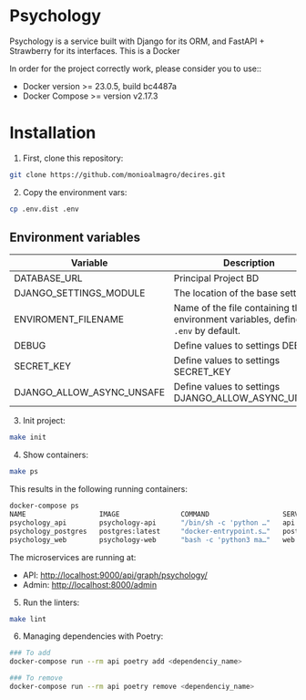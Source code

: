 # Psychology

Psychology is a service built with Django for its ORM, and FastAPI + Strawberry for its interfaces.
This is a Docker

In order for the project correctly work, please consider you to use::

- Docker version >= 23.0.5, build bc4487a
- Docker Compose >= version v2.17.3

# Installation

1. First, clone this repository:

```bash
git clone https://github.com/monioalmagro/decires.git
```

2. Copy the environment vars:

```bash
cp .env.dist .env
```

## Environment variables

| Variable                  | Description                                                                          | required |
| ------------------------- | ------------------------------------------------------------------------------------ | -------- |
| DATABASE_URL              | Principal Project BD                                                                 | true     |
| DJANGO_SETTINGS_MODULE    | The location of the base settings                                                    | true     |
| ENVIROMENT_FILENAME       | Name of the file containing the environment variables, defined as `.env` by default. | true     |
| DEBUG                     | Define values to settings DEBUG                                                      | true     |
| SECRET_KEY                | Define values to settings SECRET_KEY                                                 | true     |
| DJANGO_ALLOW_ASYNC_UNSAFE | Define values to settings DJANGO_ALLOW_ASYNC_UNSAFE                                  | true     |

3. Init project:

```bash
make init
```

4. Show containers:

```bash
make ps
```

This results in the following running containers:

```bash
docker-compose ps
NAME                  IMAGE               COMMAND                  SERVICE             CREATED             STATUS              PORTS
psychology_api        psychology-api      "/bin/sh -c 'python …"   api                 23 minutes ago      Up 23 minutes       0.0.0.0:9000->9000/tcp
psychology_postgres   postgres:latest     "docker-entrypoint.s…"   postgres            23 minutes ago      Up 23 minutes       0.0.0.0:5432->5432/tcp
psychology_web        psychology-web      "bash -c 'python3 ma…"   web                 23 minutes ago      Up 23 minutes       0.0.0.0:8000->8000/tcp
```

The microservices are running at:

- API: [http://localhost:9000/api/graph/psychology/](http://localhost:9000/api/graph/psychology/)
- Admin: [http://localhost:8000/admin](http://localhost:8000/admin/)

5. Run the linters:

```bash
make lint
```

6. Managing dependencies with Poetry:

```bash
### To add
docker-compose run --rm api poetry add <dependenciy_name>

### To remove
docker-compose run --rm api poetry remove <dependenciy_name>
```
